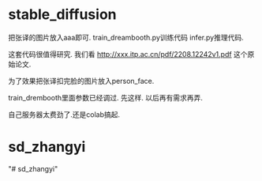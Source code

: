 # stable_diffusion
把张译的图片放入aaa即可. train_dreambooth.py训练代码
infer.py推理代码.



这套代码很值得研究. 我们看
http://xxx.itp.ac.cn/pdf/2208.12242v1.pdf 
这个原始论文.

为了效果把张译扣完脸的图片放入person_face.

train_drembooth里面参数已经调过.  先这样. 以后再有需求再弄.

自己服务器太费劲了.还是colab搞起.
# sd_zhangyi
"# sd_zhangyi" 
